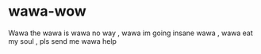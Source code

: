 # wawa-wow
Wawa the wawa is wawa no way , wawa im going insane wawa , wawa eat my soul , pls send me wawa help
